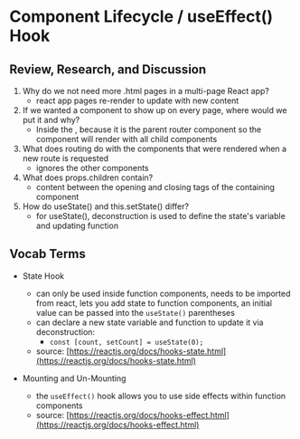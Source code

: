 # Component Lifecycle / useEffect() Hook

## Review, Research, and Discussion

1. Why do we not need more .html pages in a multi-page React app?
    - react app pages re-render to update with new content
1. If we wanted a component to show up on every page, where would we put it and why?
    - Inside the <BrowserRouter />, because it is the parent router component so the component will render with all child components
1. What does routing do with the components that were rendered when a new route is requested
    - ignores the other components
1. What does props.children contain?
    - content between the opening and closing tags of the containing component
1. How do useState() and this.setState() differ?
    - for useState(), deconstruction is used to define the state's variable and updating function

## Vocab Terms

- State Hook
  - can only be used inside function components, needs to be imported from react, lets you add state to function components, an initial value can be passed into the `useState()` parentheses
  - can declare a new state variable and function to update it via deconstruction:
    - `const [count, setCount] = useState(0);`
  - source: [https://reactjs.org/docs/hooks-state.html](https://reactjs.org/docs/hooks-state.html)

- Mounting and Un-Mounting
  - the `useEffect()` hook allows you to use side effects within function components
  - source: [https://reactjs.org/docs/hooks-effect.html](https://reactjs.org/docs/hooks-effect.html)
